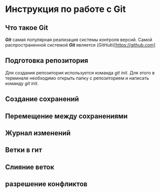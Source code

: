 # Инструкция по работе с Git

## Что такое Git
***Git*** самая популярная реализация системы контроля версий. Самой распространенной системой ***Git*** является (*GitHub*)[https://github.com]
## Подготовка репозитория
Для создания репозитория используется команда *git init*. Для этого в терминале необходимо открыть папку с репозиторием и написать команду *git init*.
## Создание сохранений 

## Перемещение между сохранениями

## Журнал изменений

## Ветки в гит

## Слияние веток

## разрешение конфликтов